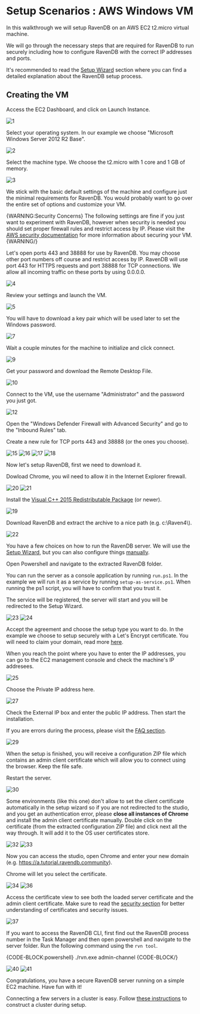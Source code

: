 # Setup Scenarios : AWS Windows VM

In this walkthrough we will setup RavenDB on an AWS EC2 t2.micro virtual machine.

We will go through the necessary steps that are required for RavenDB to run securely including how to configure RavenDB 
with the correct IP addresses and ports.

It's recommended to read the [Setup Wizard](../../../start/installation/setup-wizard) section where you can find a detailed 
explanation about the RavenDB setup process.

## Creating the VM

Access the EC2 Dashboard,  and click on Launch Instance.

![1](images/aws-windows/1.png)

Select your operating system. In our example we choose "Microsoft Windows Server 2012 R2 Base".

![2](images/aws-windows/2.png)

Select the machine type. We choose the t2.micro with 1 core and 1 GB of memory.

![3](images/aws-windows/3.png)

We stick with the basic default settings of the machine and configure just the minimal requirements for RavenDB. 
You would probably want to go over the entire set of options and customize your VM. 

{WARNING:Security Concerns}
The following settings are fine if you just want to experiment with RavenDB, however when security is needed you should set 
proper firewall rules and restrict access by IP. Please visit the [AWS security documentation](https://docs.aws.amazon.com/AWSEC2/latest/UserGuide/EC2_Network_and_Security.html)
for more information about securing your VM.
{WARNING/}

Let's open ports 443 and 38888 for use by RavenDB. You may choose other port numbers off course and restrict access by IP.
RavenDB will use port 443 for HTTPS requests and port 38888 for TCP connections. We allow all incoming traffic on these ports by using 0.0.0.0.

![4](images/aws-windows/4.png)

Review your settings and launch the VM.

![5](images/aws-windows/5.png)

You will have to download a key pair which will be used later to set the Windows password.

![7](images/aws-windows/7.png)

Wait a couple minutes for the machine to initialize and click connect. 

![9](images/aws-windows/9.png)

Get your password and download the Remote Desktop File.

![10](images/aws-windows/10.png)

Connect to the VM, use the username "Administrator" and the password you just got.

![12](images/aws-windows/12.png)

Open the "Windows Defender Firewall with Advanced Security" and go to the "Inbound Rules" tab. 

Create a new rule for TCP ports 443 and 38888 (or the ones you choose).

![15](images/aws-windows/15.png)
![16](images/aws-windows/16.png)
![17](images/aws-windows/17.png)
![18](images/aws-windows/18.png)

Now let's setup RavenDB, first we need to download it. 

Dowload Chrome, you wil need to allow it in the Internet Explorer firewall.

![20](images/aws-windows/20.png)
![21](images/aws-windows/21.png)

Install the [Visual C++ 2015 Redistributable Package](https://support.microsoft.com/en-us/help/2977003/the-latest-supported-visual-c-downloads) (or newer).

![19](images/aws-windows/19.png)

Download RavenDB and extract the archive to a nice path (e.g. c:\Raven4\\).

![22](images/aws-windows/22.png)

You have a few choices on how to run the RavenDB server. 
We will use the [Setup Wizard](../../../start/installation/setup-wizard), but you can also configure things [manually](../../../start/installation/manual).

Open Powershell and navigate to the extracted RavenDB folder. 

You can run the server as a console application by running `run.ps1`. In the example we will run it as a service by running `setup-as-service.ps1`.
When running the ps1 script, you will have to confirm that you trust it.

The service will be registered, the server will start and you will be redirected to the Setup Wizard.

![23](images/aws-windows/39.png)
![24](images/aws-windows/24.png)

Accept the agreement and choose the setup type you want to do. In the example we choose to setup securely with a Let's Encrypt certificate.
You will need to claim your domain, read more [here](../../../start/installation/setup-wizard#secure-setup-with-a-let).

When you reach the point where you have to enter the IP addresses, you can go to the EC2 management console and check the machine's IP addresees.

![25](images/aws-windows/25.png)

Choose the Private IP address here.

![27](images/aws-windows/27.png)

Check the External IP box and enter the public IP address. Then start the installation.

If you are errors during the process, please visit the [FAQ section](../../../server/security/common-errors-and-faq).

![29](images/aws-windows/29.png)

When the setup is finished, you will receive a configuration ZIP file which contains an admin client certificate which will allow you to connect using the browser. Keep the file safe.

Restart the server. 

![30](images/aws-windows/30.png)

Some environments (like this one) don't allow to set the client certificate automatically in the setup wizard so if you are not redirected to the studio, and you get an authentication error, please **close all instances of Chrome** and install the admin client certificate manually. Double click on the certificate (from the extracted configuration ZIP file) and click next all the way through. It will add it to the OS user certificates store.

![32](images/aws-windows/32.png)
![33](images/aws-windows/33.png)

Now you can access the studio, open Chrome and enter your new domain (e.g. https://a.tutorial.ravendb.community).

Chrome will let you select the certificate. 

![34](images/aws-windows/34.png)
![36](images/aws-windows/36.png)

Access the certificate view to see both the loaded server certificate and the admin client certificate. Make sure to read the [security section](../../../server/security/overview) for better understanding of certificates and security issues.

![37](images/aws-windows/37.png)

If you want to access the RavenDB CLI, first find out the RavenDB process number in the Task Manager and then open powershell and navigate to the server folder. Run the following command using the `rvn tool`.

{CODE-BLOCK:powershell}
./rvn.exe admin-channel <pid>
{CODE-BLOCK/}

![40](images/aws-windows/40.png)
![41](images/aws-windows/41.png)
 
Congratulations, you have a secure RavenDB server running on a simple EC2 machine. Have fun with it!

Connecting a few servers in a cluster is easy. Follow [these instructions](../../../start/installation/setup-wizard#continuing-the-cluster-setup) to construct a cluster during setup.
